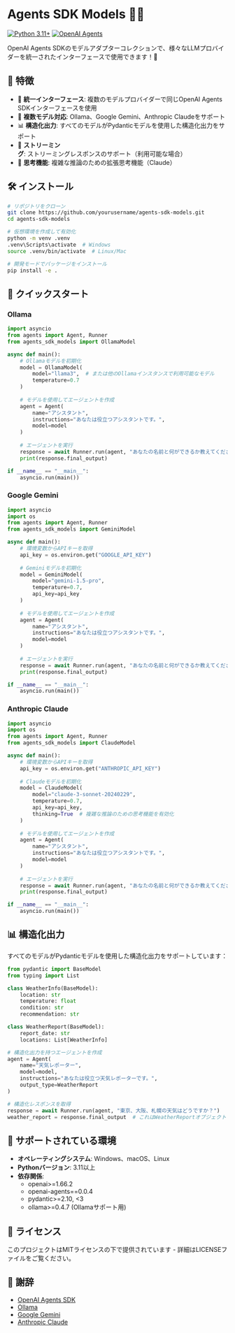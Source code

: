 # Agents SDK Models 🤖🔌

[![Python 3.11+](https://img.shields.io/badge/python-3.11+-blue.svg)](https://www.python.org/downloads/)
[![OpenAI Agents](https://img.shields.io/badge/OpenAI-Agents-green.svg)](https://github.com/openai/openai-agents-python)

OpenAI Agents SDKのモデルアダプターコレクションで、様々なLLMプロバイダーを統一されたインターフェースで使用できます！🚀

## 🌟 特徴

- 🔄 **統一インターフェース**: 複数のモデルプロバイダーで同じOpenAI Agents SDKインターフェースを使用
- 🧩 **複数モデル対応**: Ollama、Google Gemini、Anthropic Claudeをサポート
- 📊 **構造化出力**: すべてのモデルがPydanticモデルを使用した構造化出力をサポート
- 🌊 **ストリーミング**: ストリーミングレスポンスのサポート（利用可能な場合）
- 🤔 **思考機能**: 複雑な推論のための拡張思考機能（Claude）

## 🛠️ インストール

```bash
# リポジトリをクローン
git clone https://github.com/yourusername/agents-sdk-models.git
cd agents-sdk-models

# 仮想環境を作成して有効化
python -m venv .venv
.venv\Scripts\activate  # Windows
source .venv/bin/activate  # Linux/Mac

# 開発モードでパッケージをインストール
pip install -e .
```

## 🚀 クイックスタート

### Ollama

```python
import asyncio
from agents import Agent, Runner
from agents_sdk_models import OllamaModel

async def main():
    # Ollamaモデルを初期化
    model = OllamaModel(
        model="llama3",  # または他のOllamaインスタンスで利用可能なモデル
        temperature=0.7
    )
    
    # モデルを使用してエージェントを作成
    agent = Agent(
        name="アシスタント",
        instructions="あなたは役立つアシスタントです。",
        model=model
    )
    
    # エージェントを実行
    response = await Runner.run(agent, "あなたの名前と何ができるか教えてください。")
    print(response.final_output)

if __name__ == "__main__":
    asyncio.run(main())
```

### Google Gemini

```python
import asyncio
import os
from agents import Agent, Runner
from agents_sdk_models import GeminiModel

async def main():
    # 環境変数からAPIキーを取得
    api_key = os.environ.get("GOOGLE_API_KEY")
    
    # Geminiモデルを初期化
    model = GeminiModel(
        model="gemini-1.5-pro",
        temperature=0.7,
        api_key=api_key
    )
    
    # モデルを使用してエージェントを作成
    agent = Agent(
        name="アシスタント",
        instructions="あなたは役立つアシスタントです。",
        model=model
    )
    
    # エージェントを実行
    response = await Runner.run(agent, "あなたの名前と何ができるか教えてください。")
    print(response.final_output)

if __name__ == "__main__":
    asyncio.run(main())
```

### Anthropic Claude

```python
import asyncio
import os
from agents import Agent, Runner
from agents_sdk_models import ClaudeModel

async def main():
    # 環境変数からAPIキーを取得
    api_key = os.environ.get("ANTHROPIC_API_KEY")
    
    # Claudeモデルを初期化
    model = ClaudeModel(
        model="claude-3-sonnet-20240229",
        temperature=0.7,
        api_key=api_key,
        thinking=True  # 複雑な推論のための思考機能を有効化
    )
    
    # モデルを使用してエージェントを作成
    agent = Agent(
        name="アシスタント",
        instructions="あなたは役立つアシスタントです。",
        model=model
    )
    
    # エージェントを実行
    response = await Runner.run(agent, "あなたの名前と何ができるか教えてください。")
    print(response.final_output)

if __name__ == "__main__":
    asyncio.run(main())
```

## 📊 構造化出力

すべてのモデルがPydanticモデルを使用した構造化出力をサポートしています：

```python
from pydantic import BaseModel
from typing import List

class WeatherInfo(BaseModel):
    location: str
    temperature: float
    condition: str
    recommendation: str

class WeatherReport(BaseModel):
    report_date: str
    locations: List[WeatherInfo]

# 構造化出力を持つエージェントを作成
agent = Agent(
    name="天気レポーター",
    model=model,
    instructions="あなたは役立つ天気レポーターです。",
    output_type=WeatherReport
)

# 構造化レスポンスを取得
response = await Runner.run(agent, "東京、大阪、札幌の天気はどうですか？")
weather_report = response.final_output  # これはWeatherReportオブジェクト
```

## 🔧 サポートされている環境

- **オペレーティングシステム**: Windows、macOS、Linux
- **Pythonバージョン**: 3.11以上
- **依存関係**: 
  - openai>=1.66.2
  - openai-agents==0.0.4
  - pydantic>=2.10, <3
  - ollama>=0.4.7 (Ollamaサポート用)

## 📝 ライセンス

このプロジェクトはMITライセンスの下で提供されています - 詳細はLICENSEファイルをご覧ください。

## 🙏 謝辞

- [OpenAI Agents SDK](https://github.com/openai/openai-agents-python)
- [Ollama](https://ollama.ai/)
- [Google Gemini](https://ai.google.dev/)
- [Anthropic Claude](https://www.anthropic.com/claude) 